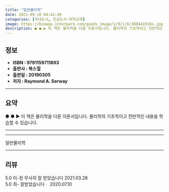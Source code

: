 ```yaml
---
title: "일반물리학"
date: 2021-09-10 04:42:49
categories: [국내도서, 전공도서-대학교재]
image: https://bimage.interpark.com/goods_image/1/9/1/8/308441918s.jpg
description: ● ● ▶ 이 책은 물리학을 다룬 이론서입니다. 물리학의 기초적이고 전반적인 내용을 학습할 수 있습니다.
---
```


## **정보**

- **ISBN : 9791159711893**
- **출판사 : 북스힐**
- **출판일 : 20190305**
- **저자 : Raymond A. Serway**

------



## **요약**

●  ●  ▶ 이 책은 물리학을 다룬 이론서입니다. 물리학의 기초적이고 전반적인 내용을 학습할 수 있습니다.

------



------


일반물리학 

------


## **리뷰** 

5.0 이-정 무사히 잘 받았습니다  2021.03.28 <br/>5.0 최- 잘받았습니다ㆍ   2020.07.10 <br/>